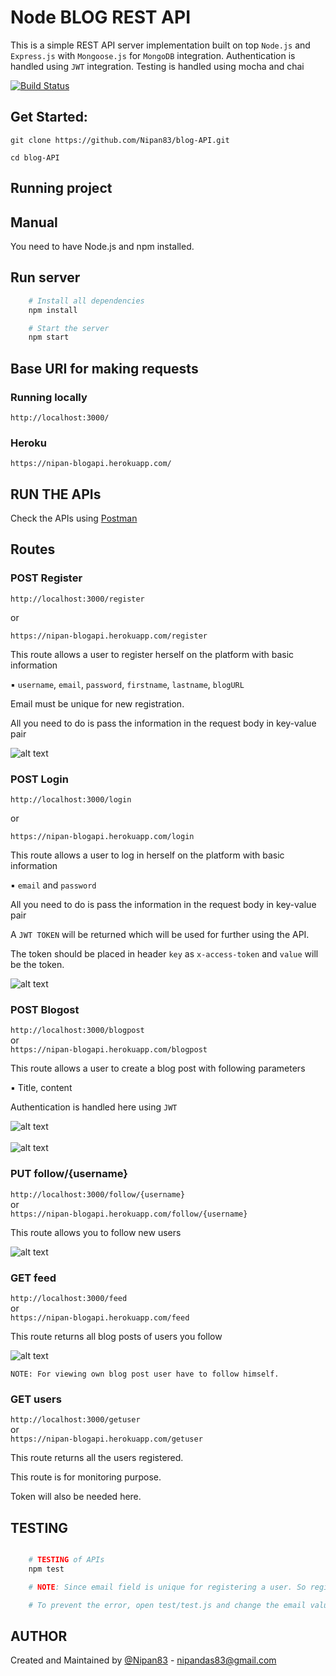 # Node BLOG REST API

This is a simple REST API server implementation built on top `Node.js` and `Express.js` with `Mongoose.js` for `MongoDB` integration. Authentication is handled using `JWT` integration. Testing is handled using mocha and chai

[![Build Status](https://travis-ci.org/Nipan83/blog-API.svg?branch=master)](https://travis-ci.org/Nipan83/blog-API)

## Get Started:

`git clone https://github.com/Nipan83/blog-API.git`

`cd blog-API`

## Running project

## Manual

You need to have Node.js and npm installed.

## Run server

```sh
	# Install all dependencies
	npm install

	# Start the server
	npm start

```

## Base URI for making requests

### Running locally

`http://localhost:3000/`

### Heroku 

`https://nipan-blogapi.herokuapp.com/`

## RUN THE APIs

Check the APIs using [Postman](https://chrome.google.com/webstore/detail/postman/fhbjgbiflinjbdggehcddcbncdddomop)

## Routes

### POST Register

`http://localhost:3000/register` <br />

or <br />

`https://nipan-blogapi.herokuapp.com/register`

This route allows a user to register herself on the platform with basic information <br />

▪ `username`, `email`, `password`, `firstname`, `lastname`, `blogURL` <br />

Email must be unique for new registration.

All you need to do is pass the information in the request body in key-value pair 

![alt text](https://i.imgur.com/yEhygsc.png)

### POST Login

`http://localhost:3000/login` <br />

or <br />

`https://nipan-blogapi.herokuapp.com/login` <br />

This route allows a user to log in herself on the platform with basic information <br />

▪ `email` and `password` <br />

All you need to do is pass the information in the request body in key-value pair 

A `JWT TOKEN` will be returned which will be used for further using the API.

The token should be placed in header `key` as `x-access-token` and `value` will be the token.

![alt text](https://i.imgur.com/FHMV8e9.png)

### POST Blogost

`http://localhost:3000/blogpost` <br />
or <br />
`https://nipan-blogapi.herokuapp.com/blogpost` <br />

This route allows a user to create a blog post with following parameters <br />

▪ Title, content <br />

Authentication is handled here using `JWT`

![alt text](https://i.imgur.com/XURrohi.png) <br />
<br />
![alt text](https://i.imgur.com/I7u6EaQ.png)


### PUT follow/{username}

`http://localhost:3000/follow/{username}`<br />
or <br />
`https://nipan-blogapi.herokuapp.com/follow/{username}`<br />

This route allows you to follow new users <br />

![alt text](https://i.imgur.com/DOA5RVB.png)

### GET feed

`http://localhost:3000/feed` <br />
or <br />
`https://nipan-blogapi.herokuapp.com/feed` <br />

This route returns all blog posts of users you follow
<br />

![alt text](https://i.imgur.com/6e14y8D.png)

`NOTE: For viewing own blog post user have to follow himself.`



### GET users

`http://localhost:3000/getuser` <br />
or <br />
`https://nipan-blogapi.herokuapp.com/getuser`<br />

This route returns all the users registered.

This route is for monitoring purpose.

Token will also be needed here.

## TESTING

```sh

	# TESTING of APIs
	npm test

	# NOTE: Since email field is unique for registering a user. So register test case may fail after running npm test two times.

	# To prevent the error, open test/test.js and change the email value to a new emailId.

```


## AUTHOR

Created and Maintained by [@Nipan83](https://github.com/Nipan83) - nipandas83@gmail.com
